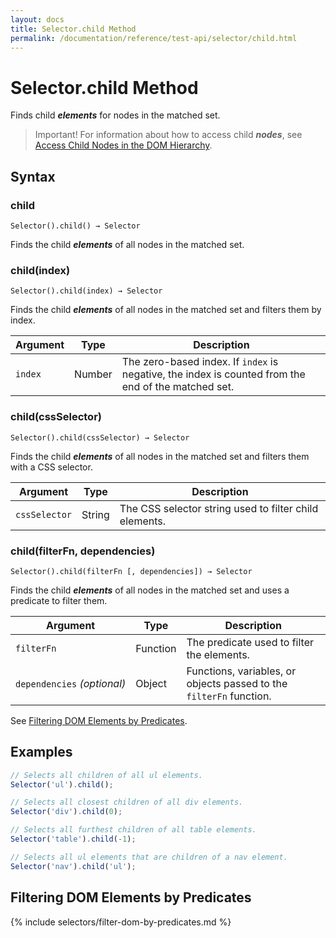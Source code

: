 ```yaml
---
layout: docs
title: Selector.child Method
permalink: /documentation/reference/test-api/selector/child.html
---
```

# Selector.child Method

Finds child ***elements*** for nodes in the matched set.

> Important! For information about how to access child ***nodes***, see [Access Child Nodes in the DOM Hierarchy](dumb-link.md).

## Syntax

### child

```text
Selector().child() → Selector
```

Finds the child ***elements*** of all nodes in the matched set.

### child(index)

```text
Selector().child(index) → Selector
```

Finds the child ***elements*** of all nodes in the matched set and filters them by index.

Argument | Type   | Description
-------- | ------ | --------------
`index`  | Number | The zero-based index. If `index` is negative, the index is counted from the end of the matched set.

### child(cssSelector)

```text
Selector().child(cssSelector) → Selector
```

Finds the child ***elements*** of all nodes in the matched set and filters them with a CSS selector.

Argument      | Type   | Description
------------- | ------ | --------------
`cssSelector` | String | The CSS selector string used to filter child elements.

### child(filterFn, dependencies)

```text
Selector().child(filterFn [, dependencies]) → Selector
```

Finds the child ***elements*** of all nodes in the matched set and uses a predicate to filter them.

Argument                         | Type     | Description
-------------------------------- | -------- | --------------
`filterFn`                       | Function | The predicate used to filter the elements.
`dependencies`&#160;*(optional)* | Object   | Functions, variables, or objects passed to the `filterFn` function.

See [Filtering DOM Elements by Predicates](#filtering-dom-elements-by-predicates).

## Examples

```js
// Selects all children of all ul elements.
Selector('ul').child();

// Selects all closest children of all div elements.
Selector('div').child(0);

// Selects all furthest children of all table elements.
Selector('table').child(-1);

// Selects all ul elements that are children of a nav element.
Selector('nav').child('ul');
```

## Filtering DOM Elements by Predicates

{% include selectors/filter-dom-by-predicates.md %}